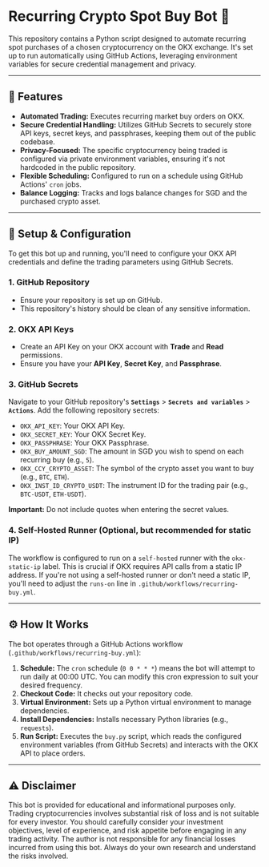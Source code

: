 # Recurring Crypto Spot Buy Bot 🤖

This repository contains a Python script designed to automate recurring spot purchases of a chosen cryptocurrency on the OKX exchange. It's set up to run automatically using GitHub Actions, leveraging environment variables for secure credential management and privacy.

---

## 🌟 Features

* **Automated Trading:** Executes recurring market buy orders on OKX.
* **Secure Credential Handling:** Utilizes GitHub Secrets to securely store API keys, secret keys, and passphrases, keeping them out of the public codebase.
* **Privacy-Focused:** The specific cryptocurrency being traded is configured via private environment variables, ensuring it's not hardcoded in the public repository.
* **Flexible Scheduling:** Configured to run on a schedule using GitHub Actions' `cron` jobs.
* **Balance Logging:** Tracks and logs balance changes for SGD and the purchased crypto asset.

---

## 🚀 Setup & Configuration

To get this bot up and running, you'll need to configure your OKX API credentials and define the trading parameters using GitHub Secrets.

### 1. GitHub Repository

* Ensure your repository is set up on GitHub.
* This repository's history should be clean of any sensitive information.

### 2. OKX API Keys

* Create an API Key on your OKX account with **Trade** and **Read** permissions.
* Ensure you have your **API Key**, **Secret Key**, and **Passphrase**.

### 3. GitHub Secrets

Navigate to your GitHub repository's **`Settings`** > **`Secrets and variables`** > **`Actions`**. Add the following repository secrets:

* `OKX_API_KEY`: Your OKX API Key.
* `OKX_SECRET_KEY`: Your OKX Secret Key.
* `OKX_PASSPHRASE`: Your OKX Passphrase.
* `OKX_BUY_AMOUNT_SGD`: The amount in SGD you wish to spend on each recurring buy (e.g., `5`).
* `OKX_CCY_CRYPTO_ASSET`: The symbol of the crypto asset you want to buy (e.g., `BTC`, `ETH`).
* `OKX_INST_ID_CRYPTO_USDT`: The instrument ID for the trading pair (e.g., `BTC-USDT`, `ETH-USDT`).

**Important:** Do not include quotes when entering the secret values.

### 4. Self-Hosted Runner (Optional, but recommended for static IP)

The workflow is configured to run on a `self-hosted` runner with the `okx-static-ip` label. This is crucial if OKX requires API calls from a static IP address. If you're not using a self-hosted runner or don't need a static IP, you'll need to adjust the `runs-on` line in `.github/workflows/recurring-buy.yml`.

---

## ⚙️ How It Works

The bot operates through a GitHub Actions workflow (`.github/workflows/recurring-buy.yml`):

1.  **Schedule:** The `cron` schedule (`0 0 * * *`) means the bot will attempt to run daily at 00:00 UTC. You can modify this cron expression to suit your desired frequency.
2.  **Checkout Code:** It checks out your repository code.
3.  **Virtual Environment:** Sets up a Python virtual environment to manage dependencies.
4.  **Install Dependencies:** Installs necessary Python libraries (e.g., `requests`).
5.  **Run Script:** Executes the `buy.py` script, which reads the configured environment variables (from GitHub Secrets) and interacts with the OKX API to place orders.

---

## ⚠️ Disclaimer

This bot is provided for educational and informational purposes only. Trading cryptocurrencies involves substantial risk of loss and is not suitable for every investor. You should carefully consider your investment objectives, level of experience, and risk appetite before engaging in any trading activity. The author is not responsible for any financial losses incurred from using this bot. Always do your own research and understand the risks involved.
